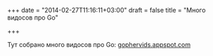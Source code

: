 +++
date = "2014-02-27T11:16:11+03:00"
draft = false
title = "Mного видосов про Go"

+++

<p>Тут собрано много видосов про Go:&nbsp;<a href="http://gophervids.appspot.com/">gophervids.appspot.com</a></p>

